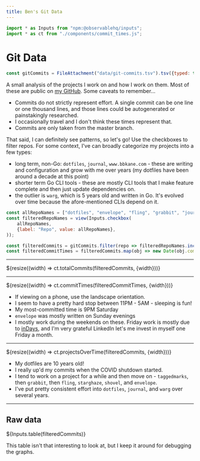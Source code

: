 ```yaml
---
title: Ben's Git Data
---
```


```js
import * as Inputs from "npm:@observablehq/inputs";
import * as ct from "./components/commit_times.js";
```

# Git Data

```js
const gitCommits = FileAttachment("data/git-commits.tsv").tsv({typed: true});
```

A small analysis of the projects I work on and how I work on them. Most of these are public on [my GitHub](https://github.com/bbkane/). Some caveats to remember...

- Commits do not strictly represent effort. A single commit can be one line or one thousand lines, and those lines could be autogenerated or painstakingly researched.
- I occasionally travel and I don't think these times represent that.
- Commits are only taken from the master branch.

That said, I can definitely see patterns, so let's go! Use the checkboxes to filter repos. For some context, I've can broadly categorize my projects into a few types:

- long term, non-Go: `dotfiles`, `journal`, `www.bbkane.com` - these are writing and configuration and grow with me over years (my dotfiles have been around a decade at this point)
- shorter term Go CLI tools - these are mostly CLI tools that I make feature complete and then just update dependencies on.
- the outlier is `warg`, which is 5 years old and written in Go. It's evolved over time because the afore-mentioned CLIs depend on it.

```js
const allRepoNames = ["dotfiles", "envelope", "fling", "grabbit", "journal", "shovel", "starghaze", "taggedmarks", "warg", "www.bbkane.com"];
const filteredRepoNames = view(Inputs.checkbox(
    allRepoNames,
    {label: "Repo", value: allRepoNames},
));
```

```js
const filteredCommits = gitCommits.filter(repo => filteredRepoNames.includes(repo.repo_name));
const filteredCommitTimes = filteredCommits.map(obj => new Date(obj.commit_time));
```

---

<div class="card"">
    ${resize((width) => ct.totalCommits(filteredCommits, {width}))}
</div>

---

<div class="card"">
    ${resize((width) => ct.commitTimes(filteredCommitTimes, {width}))}
</div>

- If viewing on a phone, use the landscape orientation.
- I seem to have a pretty hard stop between 11PM - 5AM - sleeping is fun!
- My most-committed time is 9PM Saturday
- `envelope` was mostly written on Sunday evenings
- I mostly work during the weekends on these. Friday work is mostly due to [inDays](https://www.linkedin.com/blog/member/career/inday-investing-in-our-employees-so-they-can-invest-in-themselves), and I'm very grateful LinkedIn let's me invest in myself one Friday a month.

---

<div class="card">
    ${resize((width) => ct.projectsOverTime(filteredCommits, {width}))}
</div>

- My dotfiles are 10 years old!
- I really up'd my commits when the COVID shutdown started.
- I tend to work on a project for a while and then move on - `taggedmarks`, then `grabbit`, then `fling`, `starghaze`, `shovel`, and `envelope`.
- I've put pretty consistent effort into `dotfiles`, `journal`, and `warg` over several years.

---

<div class="card">
    <h2>Raw data</h2>
    ${Inputs.table(filteredCommits)}
</div>

This table isn't that interesting to look at, but I keep it around for debugging the graphs.